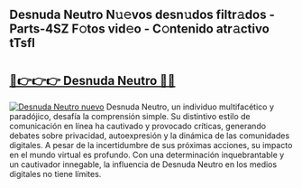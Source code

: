 ## Desnuda Neutro N𝚞𝚎vos desn𝚞dos filtr𝚊dos - Parts-4SZ F𝚘tos vid𝚎o - C𝚘ntenido atr𝚊ctivo tTsfl

# <h2><a href="http://mb5im1.tromn.icu/?c=Desnuda+Neutro">🔗👉👉👉 Desnuda Neutro 🔗🔗</a></h2>

[![Desnuda Neutro nuevo](https://i.imgur.com/pEAQMta.gif)](http://mb5im1.tromn.icu/?c=Desnuda+Neutro)
Desnuda Neutro, un individuo multifacético y paradójico, desafía la comprensión simple. Su distintivo estilo de comunicación en línea ha cautivado y provocado críticas, generando debates sobre privacidad, autoexpresión y la dinámica de las comunidades digitales. A pesar de la incertidumbre de sus próximas acciones, su impacto en el mundo virtual es profundo. Con una determinación inquebrantable y un cautivador innegable, la influencia de Desnuda Neutro en los medios digitales no tiene límites.
